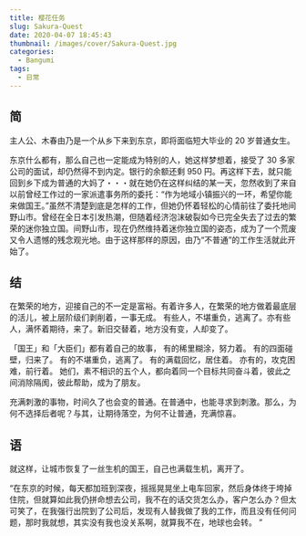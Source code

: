 ```yaml
---
title: 樱花任务
slug: Sakura-Quest
date: 2020-04-07 18:45:43
thumbnail: /images/cover/Sakura-Quest.jpg
categories:
  - Bangumi
tags:
  - 日常
---
```


## 简

主人公、木春由乃是一个从乡下来到东京，即将面临短大毕业的 20 岁普通女生。

东京什么都有，那么自己也一定能成为特别的人，她这样梦想着，接受了 30 多家公司的面试，却仍然得不到内定。银行的余额还剩 950 円。再这样下去，就只能回到乡下成为普通的大妈了・・・就在她仍在这样纠结的某一天，忽然收到了来自以前曾经工作过的一家派遣事务所的委托：“作为地域小镇振兴的一环，希望你能来做国王。”虽然不清楚到底是怎样的工作，但她仍怀着轻松的心情前往了委托地间野山市。曾经在全日本引发热潮，但随着经济泡沫破裂如今已完全失去了过去的繁荣的迷你独立国。间野山市，现在仍然维持着迷你独立国的姿态，成为了一个荒废又令人遗憾的残念观光地。由于这样那样的原因，由乃“不普通”的工作生活就此开始了。

## 结

在繁荣的地方，迎接自己的不一定是富裕。有着许多人，在繁荣的地方做着最底层的活儿，被上层阶级们剥削着，一事无成。
有些人，不堪重负，逃离了。亦有些人，满怀着期待，来了。新旧交替着，地方没有变，人却变了。

「国王」和「大臣们」都有着自己的故事，
有的稀里糊涂，努力着。
有的四面碰壁，归来了。
有的不堪重负，逃离了。
有的满载回忆，居住着。
亦有的，攻克困难，前行着。
她们，素不相识的五个人，都向着同一个目标共同奋斗着，彼此之间消除隔阂，彼此帮助，成为了朋友。

充满刺激的事物，时间久了也会变的普通。在普通中，也能寻求到刺激。那么，为何不选择后者呢？与其，让期待落空，为何不让普通，充满惊喜。

## 语

就这样，让城市恢复了一丝生机的国王，自己也满载生机，离开了。

“在东京的时候，每天都加班到深夜，摇摇晃晃坐上电车回家，然后身体终于垮掉住院，但就算如此我仍拼命想去公司，我不在的话交货怎么办，客户怎么办？但太可笑了，在我强行出院到了公司后，发现有人替我做了我的工作，而且没有任何问题，那时我就想，其实没有我也没关系啊，就算我不在，地球也会转。 ”
